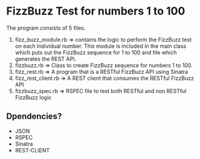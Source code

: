 #  FizzBuzz Test for numbers 1 to 100 #
The program consists of 5 files. 
1. fizz_buzz_module.rb => contains the logic to perform the FizzBuzz test on each individual number. This module is included in the main class which puts out the FizzBuzz sequence for 1 to 100 and file which generates the REST API.
1. fizzbuzz.rb => Class to create FizzBuzz sequence for numbers 1 to 100.
1. fizz_rest.rb =>  A program that is a RESTful FizzBuzz API using Sinatra
1. fizz_rest_client.rb => A REST client that consumes the RESTful FizzBuzz API
1.  fizzbuzz_spec.rb => RSPEC file to test both RESTful and non RESTful FizzBuzz logic


## Dpendencies? ##

- JSON
- RSPEC
- Sinatra
- REST-CLIENT
